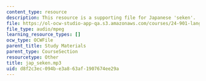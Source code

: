 ```yaml
---
content_type: resource
description: This resource is a supporting file for Japanese 'seken'.
file: https://ol-ocw-studio-app-qa.s3.amazonaws.com/courses/24-901-language-and-its-structure-i-phonology-fall-2010/d8f2c3ec094be3a863af1907674ee29a_jap_seken.mp3
file_type: audio/mpeg
learning_resource_types: []
ocw_type: OCWFile
parent_title: Study Materials
parent_type: CourseSection
resourcetype: Other
title: jap_seken.mp3
uid: d8f2c3ec-094b-e3a8-63af-1907674ee29a
---
```

